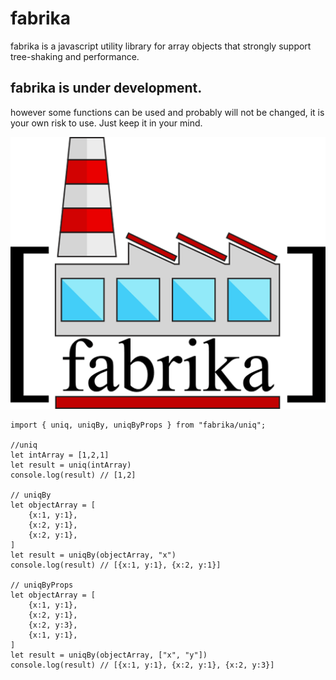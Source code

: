 # fabrika

fabrika is a javascript utility library for array objects that strongly support tree-shaking and performance.

## fabrika is under development.
however some functions can be used and probably will not be changed, it is your own risk to use. Just keep it in your mind.

![fabrika](fabrika.png)


```JS
import { uniq, uniqBy, uniqByProps } from "fabrika/uniq";

//uniq
let intArray = [1,2,1]
let result = uniq(intArray)
console.log(result) // [1,2]

// uniqBy
let objectArray = [
    {x:1, y:1},
    {x:2, y:1},
    {x:2, y:1},
]
let result = uniqBy(objectArray, "x")
console.log(result) // [{x:1, y:1}, {x:2, y:1}]

// uniqByProps
let objectArray = [
    {x:1, y:1},
    {x:2, y:1},
    {x:2, y:3},
    {x:1, y:1},
]
let result = uniqBy(objectArray, ["x", "y"])
console.log(result) // [{x:1, y:1}, {x:2, y:1}, {x:2, y:3}]
```